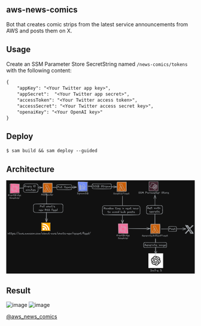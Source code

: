 ## aws-news-comics
Bot that creates comic strips from the latest service announcements from AWS and posts them on X.

## Usage
Create an SSM Parameter Store SecretString named `/news-comics/tokens` with the following content:
```
{
    "appKey": "<Your Twitter app key>",
    "appSecret":  "<Your Twitter app secret>",
    "accessToken": "<Your Twitter access token>",
    "accessSecret": "<Your Twitter access secret key>",
    "openaiKey": "<Your OpenAI key>"
}
```

## Deploy
```
$ sam build && sam deploy --guided
```

## Architecture
![diagram](./architecture.png)

## Result
![image](https://github.com/ljacobsson/aws-news-comics/assets/7579097/4a35deff-8fdb-47af-9cba-1b1bf848cdae)
![image](https://github.com/ljacobsson/aws-news-comics/assets/7579097/7aeb9ae9-9402-4823-9f71-5fbc7eed8caf)

[@aws_news_comics](https://x.com/aws_news_comics)
